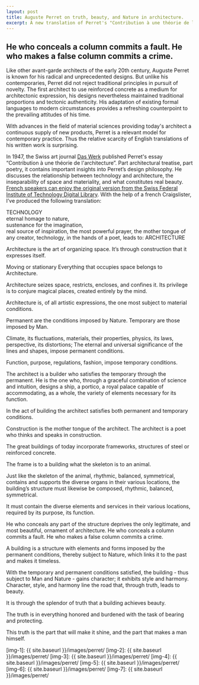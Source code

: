 ```yaml
---
layout: post
title: Auguste Perret on truth, beauty, and Nature in architecture.
excerpt: A new translation of Perret's "Contribution à une théorie de l'architecture"
---
```


## He who conceals a column commits a fault. He who makes a false column commits a crime.

Like other avant-garde architects of the early 20th century, Auguste Perret is known for his radical and unprecedented designs. But unlike his contemporaries, Perret did not reject traditional principles in pursuit of novelty. The first architect to use reinforced concrete as a medium for architectonic expression, his designs nevertheless maintained traditional proportions and tectonic authenticity. His adaptation of existing formal languages to modern circumstances provides a refreshing counterpoint to the prevailing attitudes of his time.

With advances in the field of material sciences providing today's architect a continuous supply of new products, Perret is a relevant model for contemporary practice. Thus the relative scarcity of English translations of his written work is surprising.

In 1947, the Swiss art journal [Das Werk][lnk-1] published Perret's essay “Contribution à une théorie de l'architecture”. Part architectural treatise, part poetry, it contains important insights into Perret’s design philosophy. He discusses the relationship between technology and architecture, the inseparability of space and materiality, and what constitutes real beauty. [French speakers can enjoy the original version from the Swiss Federal Institute of Technology Digital Library][lnk-2]. With the help of a french Craigslister, I’ve produced the following translation:

TECHNOLOGY  
eternal homage to nature,  
sustenance for the imagination,  
real source of inspiration,
the most powerful prayer,
the mother tongue of any creator,
technology, in the hands of a poet, leads to:
ARCHITECTURE

Architecture is the art of organizing space.
It’s through construction that it expresses itself.

Moving or stationary
Everything that occupies space
belongs to Architecture.

Architecture seizes space,
restricts, encloses, and confines it.
Its privilege is to conjure magical places,
created entirely by the mind.

Architecture is, of all artistic expressions,
the one most subject to material conditions.

Permanent are the conditions imposed by Nature.
Temporary are those imposed by Man.

Climate, its fluctuations,
materials, their properties,
physics, its laws,
perspective, its distortions;
The eternal and universal significance
of the lines and shapes,
impose permanent conditions.

Function, purpose, regulations, fashion,
impose temporary conditions.

The architect is a builder
who satisfies the temporary through the permanent.
He is the one who,
through a graceful combination of science and intuition,
designs a ship, a portico, a royal palace
capable of accommodating, as a whole,
the variety of elements necessary for its function.

In the act of building the architect satisfies
both permanent and temporary conditions.

Construction is the mother tongue
of the architect.
The architect is a poet who thinks and speaks
in construction.

The great buildings of today incorporate frameworks,
structures of steel or reinforced concrete.

The frame is to a building what the skeleton is to an animal.

Just like the skeleton of the animal,
rhythmic, balanced, symmetrical,
contains and supports the diverse organs
in their various locations,
the building’s structure
must likewise be composed, rhythmic, balanced, symmetrical.

It must contain the diverse elements and services
in their various locations,
required by its purpose, its function.

He who conceals any part of the structure
deprives the only legitimate, and most beautiful, ornament of architecture.
He who conceals a column commits a fault.
He who makes a false column commits a crime.

A building is a structure with elements
and forms imposed by the permanent conditions,
thereby subject to Nature,
which links it to the past and makes it timeless.

With the temporary and
permanent conditions satisfied,
the building - thus subject to Man and Nature -
gains character; it exhibits style and harmony.
Character, style, and harmony line the road that,
through truth, leads to beauty.

It is through the splendor of truth
that a building achieves beauty.

The truth
is in everything honored and burdened
with the task of bearing and protecting.

This truth is the part
that will make it shine,
and the part that
makes a man himself.

[lnk-1]: http://www.e-periodica.ch/digbib/volumes?UID=wbw-002
[lnk-2]: http://www.e-periodica.ch/digbib/view?var=true&pid=wbw-002:1947:34::1089#119
[img-1]: {{ site.baseurl }}/images/perret/
[img-2]: {{ site.baseurl }}/images/perret/
[img-3]: {{ site.baseurl }}/images/perret/
[img-4]: {{ site.baseurl }}/images/perret/
[img-5]: {{ site.baseurl }}/images/perret/
[img-6]: {{ site.baseurl }}/images/perret/
[img-7]: {{ site.baseurl }}/images/perret/
